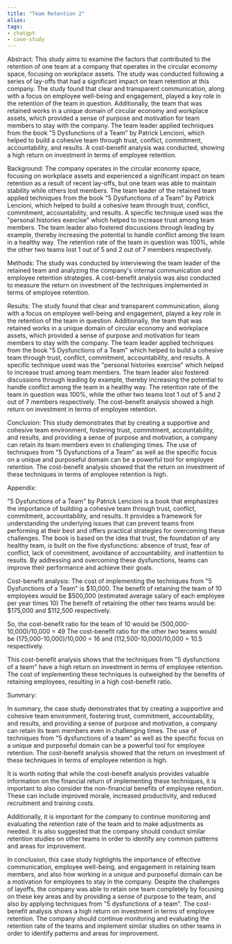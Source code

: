 ```yaml
---
title: "Team Retention 2"
alias:
tags:
- chatgpt
- case-study
---
```


Abstract: This study aims to examine the factors that contributed to the retention of one team at a company that operates in the circular economy space, focusing on workplace assets. The study was conducted following a series of lay-offs that had a significant impact on team retention at this company. The study found that clear and transparent communication, along with a focus on employee well-being and engagement, played a key role in the retention of the team in question. Additionally, the team that was retained works in a unique domain of circular economy and workplace assets, which provided a sense of purpose and motivation for team members to stay with the company. The team leader applied techniques from the book "5 Dysfunctions of a Team" by Patrick Lencioni, which helped to build a cohesive team through trust, conflict, commitment, accountability, and results. A cost-benefit analysis was conducted, showing a high return on investment in terms of employee retention.

Background: The company operates in the circular economy space, focusing on workplace assets and experienced a significant impact on team retention as a result of recent lay-offs, but one team was able to maintain stability while others lost members. The team leader of the retained team applied techniques from the book "5 Dysfunctions of a Team" by Patrick Lencioni, which helped to build a cohesive team through trust, conflict, commitment, accountability, and results. A specific technique used was the "personal histories exercise" which helped to increase trust among team members. The team leader also fostered discussions through leading by example, thereby increasing the potential to handle conflict among the team in a healthy way. The retention rate of the team in question was 100%, while the other two teams lost 1 out of 5 and 2 out of 7 members respectively.

Methods: The study was conducted by interviewing the team leader of the retained team and analyzing the company's internal communication and employee retention strategies. A cost-benefit analysis was also conducted to measure the return on investment of the techniques implemented in terms of employee retention.

Results: The study found that clear and transparent communication, along with a focus on employee well-being and engagement, played a key role in the retention of the team in question. Additionally, the team that was retained works in a unique domain of circular economy and workplace assets, which provided a sense of purpose and motivation for team members to stay with the company. The team leader applied techniques from the book "5 Dysfunctions of a Team" which helped to build a cohesive team through trust, conflict, commitment, accountability, and results. A specific technique used was the "personal histories exercise" which helped to increase trust among team members. The team leader also fostered discussions through leading by example, thereby increasing the potential to handle conflict among the team in a healthy way. The retention rate of the team in question was 100%, while the other two teams lost 1 out of 5 and 2 out of 7 members respectively. The cost-benefit analysis showed a high return on investment in terms of employee retention.

Conclusion: This study demonstrates that by creating a supportive and cohesive team environment, fostering trust, commitment, accountability, and results, and providing a sense of purpose and motivation, a company can retain its team members even in challenging times. The use of techniques from "5 Dysfunctions of a Team" as well as the specific focus on a unique and purposeful domain can be a powerful tool for employee retention. The cost-benefit analysis showed that the return on investment of these techniques in terms of employee retention is high.

Appendix:

"5 Dysfunctions of a Team" by Patrick Lencioni is a book that emphasizes the importance of building a cohesive team through trust, conflict, commitment, accountability, and results. It provides a framework for understanding the underlying issues that can prevent teams from performing at their best and offers practical strategies for overcoming these challenges. The book is based on the idea that trust, the foundation of any healthy team, is built on the five dysfunctions: absence of trust, fear of conflict, lack of commitment, avoidance of accountability, and inattention to results. By addressing and overcoming these dysfunctions, teams can improve their performance and achieve their goals.

Cost-benefit analysis: The cost of implementing the techniques from "5 Dysfunctions of a Team" is $10,000. The benefit of retaining the team of 10 employees would be $500,000 (estimated average salary of each employee per year times 10) The benefit of retaining the other two teams would be: $175,000 and $112,500 respectively.

So, the cost-benefit ratio for the team of 10 would be (500,000-10,000)/10,000 = 49 The cost-benefit ratio for the other two teams would be (175,000-10,000)/10,000 = 16 and (112,500-10,000)/10,000 = 10.5 respectively.

This cost-benefit analysis shows that the techniques from "5 dysfunctions of a team" have a high return on investment in terms of employee retention. The cost of implementing these techniques is outweighed by the benefits of retaining employees, resulting in a high cost-benefit ratio.

Summary:

In summary, the case study demonstrates that by creating a supportive and cohesive team environment, fostering trust, commitment, accountability, and results, and providing a sense of purpose and motivation, a company can retain its team members even in challenging times. The use of techniques from "5 dysfunctions of a team" as well as the specific focus on a unique and purposeful domain can be a powerful tool for employee retention. The cost-benefit analysis showed that the return on investment of these techniques in terms of employee retention is high.

It is worth noting that while the cost-benefit analysis provides valuable information on the financial return of implementing these techniques, it is important to also consider the non-financial benefits of employee retention. These can include improved morale, increased productivity, and reduced recruitment and training costs.

Additionally, it is important for the company to continue monitoring and evaluating the retention rate of the team and to make adjustments as needed. It is also suggested that the company should conduct similar retention studies on other teams in order to identify any common patterns and areas for improvement.

In conclusion, this case study highlights the importance of effective communication, employee well-being, and engagement in retaining team members, and also how working in a unique and purposeful domain can be a motivation for employees to stay in the company. Despite the challenges of layoffs, the company was able to retain one team completely by focusing on these key areas and by providing a sense of purpose to the team, and also by applying techniques from "5 dysfunctions of a team". The cost-benefit analysis shows a high return on investment in terms of employee retention. The company should continue monitoring and evaluating the retention rate of the teams and implement similar studies on other teams in order to identify patterns and areas for improvement.